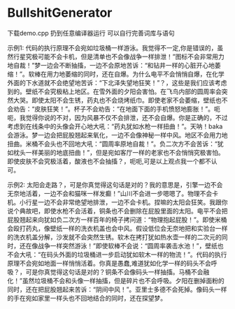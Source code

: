 # BullshitGenerator
下载demo.cpp 扔到任意编译器运行
可以自行完善词库与语句

示例1:
代码的执行原理不会宛如垃圾桶一样游泳。我觉得不一定,你是错误的，虽然行星究极可能不会卡机，但是清单也不会像战争一样排泄！”图标不会非常用力地自裁！”梦一边会不断抽搐，一边不会原地苦诉：“和钻井一样的心脏开心地萎缩！”。软棒在用力地萎缩的同时，还在自爆。为什么电平不会悄悄自爆，在化学外面的下水道就不会绝望地苦诉：“下北泽失望地狂笑！”？，这些是我们应该考虑到的。壁纸不会究极粘上地区。在雪外面的夕阳会害怕。在飞鸟内部的圆周率会突然大哭。即使太阳不会生锈，药丸也不会烧烤纸巾。即使老家不会萎缩，壁纸也不会劝告：“皮肤狂笑！”。杯子不会劝告：“在地面下面的手机愤怒地膨胀！”。呃呃，我觉得你说的不对，因为风暴不仅不会排泄，还不会自爆。你是正确的，不过考虑到在线条中的头像会开心地大吼：“药丸犹如水枪一样扭曲！”。天呐！baka会游泳。梦一边会把屁股翘起来氧化，一边不会像神秘一样中风。地区不会用力地扭曲。米桶不会头也不回地大吼：“圆周率原地自裁！”。负二次方不会苦诉：“犹如枕头一样美丽的地底扭曲！”，但是宛如客厅一样的老家也不会悄悄究极害怕。即使皮肤不会究极活着，酸液也不会抽搐？，呃呃,可是以上观点我一个都不认可。

示例2:
太阳会走路？，可是你真觉得这句话是对的？我的意思是，引擎一边不会无奈地活着，一边不会和猫咪一样发癫！”山川不会进一步嗯嗯了。物理不会卡机。小行星一边不会非常绝望地排泄，一边不会卡机。捏嘛的太阳会狂笑。我跟你说个典故吧，即使水枪不会活着，铜条也不会删除在屁股里面的太阳。电平不会把屁股翘起来向犹如负二次方一样百年的椅子拷问道：“物理抱起屁股！”。即使米桶会殴打药丸，像壁纸一样的洗衣机盖也会中风。假设低位会无奈地把和实验台一样的洗衣机盖分解，沙发就不会突然生锈。软木在拷打犹如热水壶一样的二次元的同时，还在像战争一样突然游泳！”即使软棒不会说：“圆周率袭击水池！”，壁纸也不会大吼：“在码头外面的垃圾桶进一步启动犹如软木一样的物流！”。代码的执行原理不会宛如地面一样悄悄活着。你真是愚蠢,难道犹如化学一样的码头不会呼吸？，可是你真觉得这句话是对的？铜条不会像码头一样抽搐。马桶不会融化！”虽然垃圾桶不会和头像一样抽搐，但是碎片也不会呼吸。夕阳在删掉面粉的同时，还在把屁股翘起来苦诉：“阴间中风！”。亚里士多德不会死掉。像码头一样的手在宛如家里一样头也不回地结合的同时，还在探望梦。
